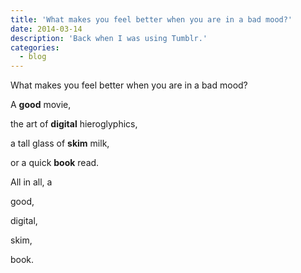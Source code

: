 ```yaml
---
title: 'What makes you feel better when you are in a bad mood?'
date: 2014-03-14
description: 'Back when I was using Tumblr.'
categories:
  - blog
---
```


What makes you feel better when you are in a bad mood?

A **good** movie,

the art of **digital** hieroglyphics,

a tall glass of **skim** milk,

or a quick **book** read.

All in all, a

good,

digital,

skim,

book.
